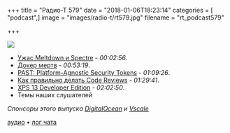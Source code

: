 +++
title = "Радио-Т 579"
date = "2018-01-06T18:23:14"
categories = [ "podcast",]
image = "images/radio-t/rt579.jpg"
filename = "rt_podcast579"

+++

![](https://radio-t.com/images/radio-t/rt579.jpg)

- [Ужас Meltdown и Spectre](https://techcrunch.com/2018/01/03/kernel-panic-what-are-meltdown-and-spectre-the-bugs-affecting-nearly-every-computer-and-device/) - *00:02:56*.
- [Докер мертв](https://habrahabr.ru/company/itsumma/blog/345976/?utm_source=habrahabr) - *00:53:19*.
- [PAST: Platform-Agnostic Security Tokens](https://github.com/paragonie/past) - *01:09:26*.
- [Как правильно делать Code Reviews](https://dev.to/mporam/good-code-reviews-43kk) - *01:29:41*.
- [XPS 13 Developer Edition](https://bartongeorge.io/2018/01/04/xps-13-developer-edition-the-7th-gen-is-here/) - *02:02:50*.
- Темы наших слушателей

*Спонсоры этого выпуска [DigitalOcean](https://do.co/radiot) и [Vscale](http://bit.ly/radio-t_vscale)*

[аудио](https://cdn.radio-t.com/rt_podcast579.mp3) • [лог чата](http://chat.radio-t.com/logs/radio-t-579.html)
<audio src="https://cdn.radio-t.com/rt_podcast579.mp3" preload="none"></audio>
